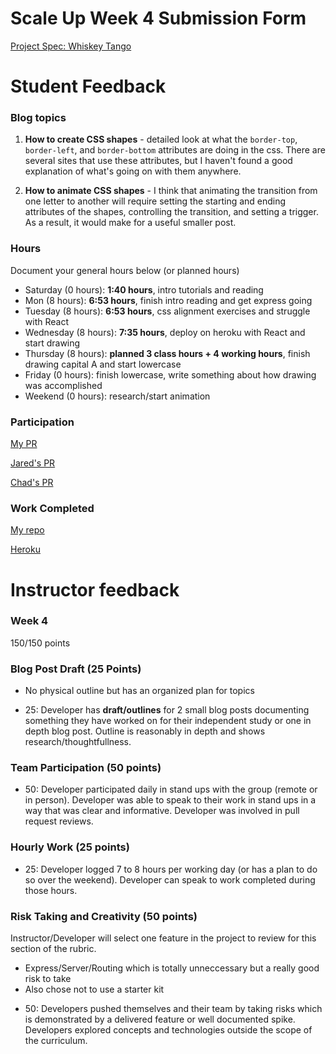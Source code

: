 # Scale Up Week 4 Submission Form

[Project Spec: Whiskey Tango](https://github.com/turingschool/lesson_plans/blob/master/ruby_04-apis_and_scalability/independent_study_project.markdown)

# Student Feedback

### Blog topics

1. **How to create CSS shapes** - detailed look at what the `border-top`, `border-left`, and `border-bottom` attributes are doing in the css. There are several sites that use these attributes, but I haven't found a good explanation of what's going on with them anywhere.

2. **How to animate CSS shapes** - I think that animating the transition from one letter to another will require setting the starting and ending attributes of the shapes, controlling the transition, and setting a trigger. As a result, it would make for a useful smaller post.

### Hours

Document your general hours below (or planned hours)

- Saturday (0 hours): **1:40 hours**, intro tutorials and reading
- Mon (8 hours): **6:53 hours**, finish intro reading and get express going
- Tuesday (8 hours): **6:53 hours**, css alignment exercises and struggle with React
- Wednesday (8 hours): **7:35 hours**, deploy on heroku with React and start drawing
- Thursday (8 hours): **planned 3 class hours + 4 working hours**, finish drawing capital A and start lowercase
- Friday (0 hours): finish lowercase, write something about how drawing was accomplished
- Weekend (0 hours): research/start animation

### Participation

[My PR](https://github.com/theonlyrao/alpha_animate/pull/7)

[Jared's PR](https://github.com/LookingForMe/lookingfor/pull/108)

[Chad's PR](https://github.com/chadellison/texas_holdem/pull/4)

### Work Completed

[My repo](https://github.com/theonlyrao/alpha_animate)

[Heroku](https://alphabet-animation.herokuapp.com/)

# Instructor feedback

### Week 4

150/150 points

### Blog Post Draft (25 Points)  
 - No physical outline but has an organized plan for topics
  * 25: Developer has **draft/outlines** for 2 small blog posts documenting something they have worked on for their independent study or one in depth blog post. Outline is reasonably in depth and shows research/thoughtfullness.

### Team Participation (50 points)

  * 50: Developer participated daily in stand ups with the group (remote or in person). Developer was able to speak to their work in stand ups in a way that was clear and informative. Developer was involved in pull request reviews.

### Hourly Work (25 points)

  * 25: Developer logged 7 to 8 hours per working day (or has a plan to do so over the weekend). Developer can speak to work completed during those hours.

### Risk Taking and Creativity (50 points)

Instructor/Developer will select one feature in the project to review for this section of the rubric.
 - Express/Server/Routing which is totally unneccessary but a really good risk to take
 - Also chose not to use a starter kit
 
  * 50: Developers pushed themselves and their team by taking risks which is demonstrated by a delivered feature or well documented spike. Developers explored concepts and technologies outside the scope of the curriculum.
